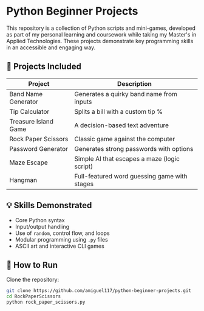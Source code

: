 # Python Beginner Projects

This repository is a  collection of Python scripts and mini-games, developed as part of my personal learning and coursework while taking my Master's in Applied Technologies. These projects demonstrate key programming skills in an accessible and engaging way.

## 📁 Projects Included

| Project             | Description                                   |
|---------------------|-----------------------------------------------|
| Band Name Generator | Generates a quirky band name from inputs      |
| Tip Calculator      | Splits a bill with a custom tip %             |
| Treasure Island Game| A decision-based text adventure               |
| Rock Paper Scissors | Classic game against the computer             |
| Password Generator  | Generates strong passwords with options       |
| Maze Escape         | Simple AI that escapes a maze (logic script)  |
| Hangman             | Full-featured word guessing game with stages  |

## 💡 Skills Demonstrated

- Core Python syntax
- Input/output handling
- Use of `random`, control flow, and loops
- Modular programming using `.py` files
- ASCII art and interactive CLI games

## 🚀 How to Run

Clone the repository:

```bash
git clone https://github.com/amiguel117/python-beginner-projects.git
cd RockPaperScissors
python rock_paper_scissors.py
